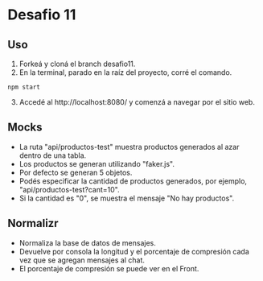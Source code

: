 # Desafio 11

## Uso

1. Forkeá y cloná el branch desafio11.
2. En la terminal, parado en la raíz del proyecto, corré el comando.

```
npm start
```

3. Accedé al http://localhost:8080/ y comenzá a navegar por el sitio web.

## Mocks

<ul>
    <li>La ruta "api/productos-test" muestra productos generados al azar dentro de una tabla.</li>
    <li>Los productos se generan utilizando "faker.js".</li>
    <li>Por defecto se generan 5 objetos.</li>
    <li>Podés especificar la cantidad de productos generados, por ejemplo, "api/productos-test?cant=10".
    <li>Si la cantidad es "0", se muestra el mensaje "No hay productos".</li>
</ul>

## Normalizr

<ul>
    <li>Normaliza la base de datos de mensajes.</li>
    <li>Devuelve por consola la longitud y el porcentaje de compresión cada vez que se agregan mensajes al chat.</li>
    <li>El porcentaje de compresión se puede ver en el Front.</li>
</ul>

